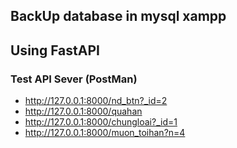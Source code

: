 ## BackUp database in mysql xampp

## Using FastAPI
### Test API Sever (PostMan)
- http://127.0.0.1:8000/nd_btn?_id=2
- http://127.0.0.1:8000/quahan
- http://127.0.0.1:8000/chungloai?_id=1
- http://127.0.0.1:8000/muon_toihan?n=4